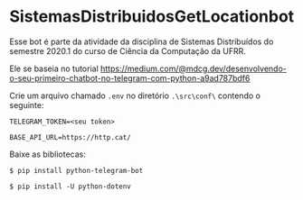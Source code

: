 # SistemasDistribuidosGetLocationbot

Esse bot é parte da atividade da disciplina de Sistemas Distribuídos do semestre 2020.1 do curso de Ciência da Computação da UFRR.

Ele se baseia no tutorial https://medium.com/@mdcg.dev/desenvolvendo-o-seu-primeiro-chatbot-no-telegram-com-python-a9ad787bdf6

Crie um arquivo chamado `.env` no diretório `.\src\conf\` contendo o seguinte:

`TELEGRAM_TOKEN=<seu token>`

`BASE_API_URL=https://http.cat/`

Baixe as bibliotecas:

`$ pip install python-telegram-bot`

`$ pip install -U python-dotenv`